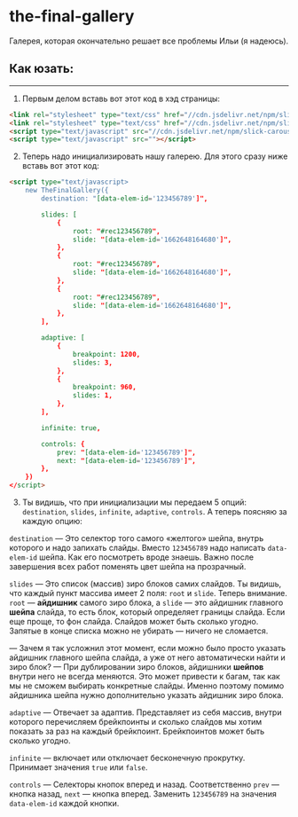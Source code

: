 # the-final-gallery
Галерея, которая окончательно решает все проблемы Ильи (я надеюсь).

## Как юзать:
---
1. Первым делом вставь вот этот код в хэд страницы:
```html
<link rel="stylesheet" type="text/css" href="//cdn.jsdelivr.net/npm/slick-carousel@1.8.1/slick/slick.css"/>
<link rel="stylesheet" type="text/css" href="//cdn.jsdelivr.net/npm/slick-carousel@1.8.1/slick/slick-theme.css"/>
<script type="text/javascript" src="//cdn.jsdelivr.net/npm/slick-carousel@1.8.1/slick/slick.min.js"></script>
<script type="text/javascript" src=""></script>
``` 
2. Теперь надо инициализировать нашу галерею. Для этого сразу ниже вставь вот этот код:
```html
<script type="text/javascript>
	new TheFinalGallery({
		destination: "[data-elem-id='123456789']",

		slides: [
			{
				root: "#rec123456789",
				slide: "[data-elem-id='1662648164680']",
			},
			{
				root: "#rec123456789",
				slide: "[data-elem-id='1662648164680']",
			},
			{
				root: "#rec123456789",
				slide: "[data-elem-id='1662648164680']",
			},
		],

		adaptive: [
			{
				breakpoint: 1200,
				slides: 3,
			},
			{
				breakpoint: 960,
				slides: 1,
			},
		],

		infinite: true,

		controls: {
			prev: "[data-elem-id='123456789']",
			next: "[data-elem-id='123456789']",
		},
	})
</script>
```
3. Ты видишь, что при инициализации мы передаем 5 опций: `destination`, `slides`, `infinite`, `adaptive`, `controls`. А теперь поясняю за каждую опцию:

`destination` — Это селектор того самого «желтого» шейпа, внутрь которого и надо запихать слайды. Вместо `123456789` надо написать `data-elem-id` шейпа. Как его посмотреть вроде знаешь. Важно после завершения всех работ поменять цвет шейпа на прозрачный.

`slides` — Это список (массив) зиро блоков самих слайдов. Ты видишь, что каждый пункт массива имеет 2 поля: `root` и `slide`. Теперь внимание. `root` — __айдишник__ самого зиро блока, а `slide` — это айдишник главного __шейпа__ слайда, то есть блок, который определяет границы слайда. Если еще проще, то фон слайда. Слайдов может быть сколько угодно. Запятые в конце списка можно не убирать — ничего не сломается.

— Зачем я так усложнил этот момент, если можно было просто указать айдишник главного шейпа слайда, а уже от него автоматически найти и зиро блок?
— При дублировании зиро блоков, айдишники __шейпов__ внутри него не всегда меняются. Это может привести к багам, так как мы не сможем выбирать конкретные слайды. Именно поэтому помимо айдишника шейпа нужно дополнительно указать айдишник зиро блока.

`adaptive` — Отвечает за адаптив. Представляет из себя массив, внутри которого перечисляем брейкпоинты и сколько слайдов мы хотим показать за раз на каждый брейкпоинт. Брейкпоинтов может быть сколько угодно.

`infinite` — включает или отключает бесконечную прокрутку. Принимает значения `true` или `false`.

`controls` — Селекторы кнопок вперед и назад. Соответственно `prev` — кнопка назад, `next` — кнопка вперед. Заменить `123456789` на значения `data-elem-id` каждой кнопки.